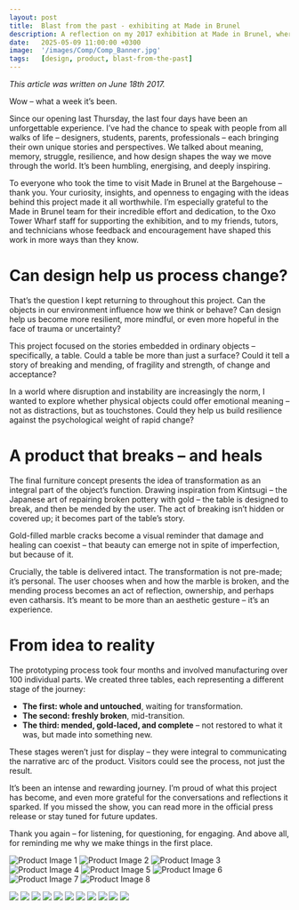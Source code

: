 ```yaml
---
layout: post
title:  Blast from the past - exhibiting at Made in Brunel
description: A reflection on my 2017 exhibition at Made in Brunel, where I explored how everyday objects can express stories of change, resilience, and healing.
date:   2025-05-09 11:00:00 +0300
image:  '/images/Comp/Comp_Banner.jpg'
tags:   [design, product, blast-from-the-past]
---
```


*This article was written on June 18th 2017.*

Wow – what a week it’s been.

Since our opening last Thursday, the last four days have been an unforgettable experience. I’ve had the chance to speak with people from all walks of life – designers, students, parents, professionals – each bringing their own unique stories and perspectives. We talked about meaning, memory, struggle, resilience, and how design shapes the way we move through the world. It’s been humbling, energising, and deeply inspiring.

To everyone who took the time to visit Made in Brunel at the Bargehouse – thank you. Your curiosity, insights, and openness to engaging with the ideas behind this project made it all worthwhile. I’m especially grateful to the Made in Brunel team for their incredible effort and dedication, to the Oxo Tower Wharf staff for supporting the exhibition, and to my friends, tutors, and technicians whose feedback and encouragement have shaped this work in more ways than they know.

# Can design help us process change?

That’s the question I kept returning to throughout this project. Can the objects in our environment influence how we think or behave? Can design help us become more resilient, more mindful, or even more hopeful in the face of trauma or uncertainty?

This project focused on the stories embedded in ordinary objects – specifically, a table. Could a table be more than just a surface? Could it tell a story of breaking and mending, of fragility and strength, of change and acceptance?

In a world where disruption and instability are increasingly the norm, I wanted to explore whether physical objects could offer emotional meaning – not as distractions, but as touchstones. Could they help us build resilience against the psychological weight of rapid change?

# A product that breaks – and heals

The final furniture concept presents the idea of transformation as an integral part of the object’s function. Drawing inspiration from Kintsugi – the Japanese art of repairing broken pottery with gold – the table is designed to break, and then be mended by the user. The act of breaking isn’t hidden or covered up; it becomes part of the table’s story.

Gold-filled marble cracks become a visual reminder that damage and healing can coexist – that beauty can emerge not in spite of imperfection, but because of it.

Crucially, the table is delivered intact. The transformation is not pre-made; it’s personal. The user chooses when and how the marble is broken, and the mending process becomes an act of reflection, ownership, and perhaps even catharsis. It’s meant to be more than an aesthetic gesture – it’s an experience.

# From idea to reality

The prototyping process took four months and involved manufacturing over 100 individual parts. We created three tables, each representing a different stage of the journey:

- **The first: whole and untouched**, waiting for transformation.
- **The second: freshly broken**, mid-transition.
- **The third: mended, gold-laced, and complete** – not restored to what it was, but made into something new.

These stages weren’t just for display – they were integral to communicating the narrative arc of the product. Visitors could see the process, not just the result.

It’s been an intense and rewarding journey. I’m proud of what this project has become, and even more grateful for the conversations and reflections it sparked. If you missed the show, you can read more in the official press release or stay tuned for future updates.

Thank you again – for listening, for questioning, for engaging. And above all, for reminding me why we make things in the first place.

![Product Image 1]({{site.baseurl}}/images/Comp/comp_1.jpg)
![Product Image 2]({{site.baseurl}}/images/Comp/comp_2.jpg)
![Product Image 3]({{site.baseurl}}/images/Comp/comp_3.jpg)
![Product Image 4]({{site.baseurl}}/images/Comp/comp_4.jpg)
![Product Image 5]({{site.baseurl}}/images/Comp/comp_5.jpg)
![Product Image 6]({{site.baseurl}}/images/Comp/comp_6.jpg)
![Product Image 7]({{site.baseurl}}/images/Comp/comp_7.jpg)
![Product Image 8]({{site.baseurl}}/images/Comp/comp_8.jpg)

<div class="gallery-box">
  <div class="gallery">
    <img src="/images/Comp/comp_9.jpg">
    <img src="/images/Comp/comp_9_1.jpg">
    <img src="/images/Comp/comp_9_2.jpg">
    <img src="/images/Comp/comp_10.jpg">
    <img src="/images/Comp/comp_11.jpg">
    <img src="/images/Comp/comp_12.jpg">
    <img src="/images/Comp/comp_13.jpg">
    <img src="/images/Comp/comp_14.jpg">
    <img src="/images/Comp/comp_15.jpg">
    <img src="/images/Comp/comp_16.jpg">
    <img src="/images/Comp/comp_17.jpg">
  </div>
</div>
